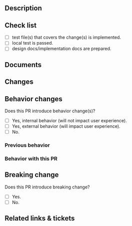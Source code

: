 ## Description

<!-- Summarize the change this PR wants to introduce.

For better understanding, adding reason/motivation of this PR are also recommended.

-->

## Check list

<!-- A list of things needed to be done before set the PR as ready-for-review. -->

- [ ] test file(s) that covers the change(s) is implemented.
- [ ] local test is passed.
- [ ] design docs/implementation docs are prepared.

## Documents

<!-- For feature PR, design document is required. -->

## Changes

<!-- A list of code change(s) that introduced by this PR. -->

## Behavior changes

Does this PR introduce behavior change(s)?

- [ ] Yes, internal behavior (will not impact user experience).
- [ ] Yes, external behavior (will impact user experience).
- [ ] No.

### Previous behavior

<!-- Behavior before the PR is introduced -->

### Behavior with this PR

<!-- Behavior after the PR is introduced -->

## Breaking change

Does this PR introduce breaking change?

- [ ] Yes.
- [ ] No.

<!-- List the breaking change(s) -->

## Related links & tickets
